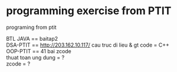 # programming exercise from PTIT

 programing from ptit

BTL JAVA == baitap2 <br/>
DSA-PTIT == http://203.162.10.117/ cau truc di lieu & gt code = C++ <br/>
OOP-PTIT == 41 bai zcode <br/>
thuat toan ung dung = ? <br/>
zcode = ? <br/>
